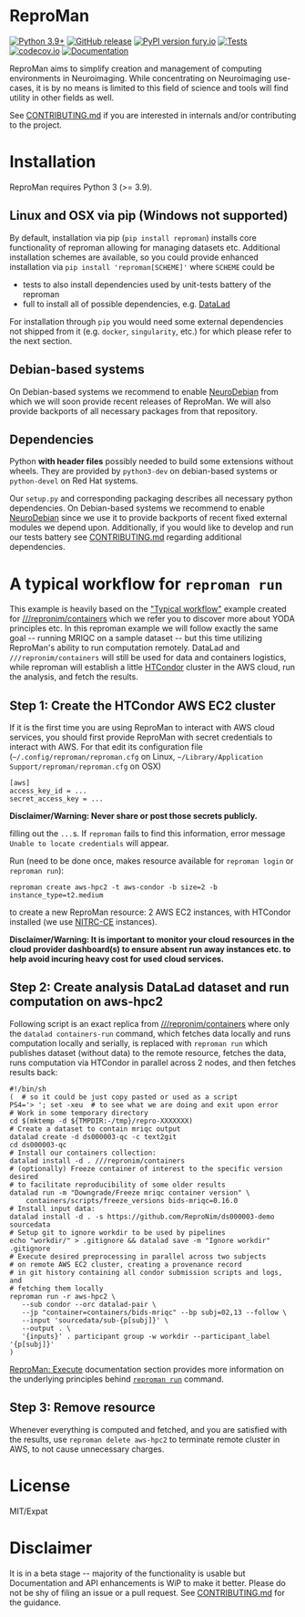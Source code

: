 # ReproMan

[![Python 3.9+](https://img.shields.io/badge/python-3.9+-blue.svg)](https://www.python.org/downloads/)
[![GitHub release](https://img.shields.io/github/release/ReproNim/reproman.svg)](https://GitHub.com/ReproNim/reproman/releases/)
[![PyPI version fury.io](https://badge.fury.io/py/reproman.svg)](https://pypi.python.org/pypi/reproman/)
[![Tests](https://github.com/ReproNim/reproman/workflows/Tests/badge.svg)](https://github.com/ReproNim/reproman/actions?query=workflow%3ATests)
[![codecov.io](https://codecov.io/github/ReproNim/reproman/coverage.svg?branch=master)](https://codecov.io/github/ReproNim/reproman?branch=master)
[![Documentation](https://readthedocs.org/projects/reproman/badge/?version=latest)](https://reproman.readthedocs.io/en/latest/?badge=latest)


ReproMan aims to simplify creation and management of computing environments
in Neuroimaging.  While concentrating on Neuroimaging use-cases, it is
by no means is limited to this field of science and tools will find
utility in other fields as well.


See [CONTRIBUTING.md](CONTRIBUTING.md) if you are interested in
internals and/or contributing to the project.

# Installation

ReproMan requires Python 3 (>= 3.9).

## Linux and OSX via pip (Windows not supported)

By default, installation via pip (`pip install reproman`) installs core functionality of reproman
allowing for managing datasets etc.  Additional installation schemes
are available, so you could provide enhanced installation via
`pip install 'reproman[SCHEME]'` where `SCHEME` could be

- tests
     to also install dependencies used by unit-tests battery of the reproman
- full
     to install all of possible dependencies, e.g. [DataLad](http://datalad.org)

For installation through `pip` you would need some external dependencies
not shipped from it (e.g. `docker`, `singularity`, etc.) for which please refer to
the next section.  

## Debian-based systems

On Debian-based systems we recommend to enable [NeuroDebian](http://neuro.debian.net)
from which we will soon provide recent releases of ReproMan.  We will also provide backports of
all necessary packages from that repository.


## Dependencies

Python **with header files** possibly needed to build some extensions without wheels. They are provided by `python3-dev` on
debian-based systems or `python-devel` on Red Hat systems.

Our `setup.py` and corresponding packaging describes all necessary python dependencies.
On Debian-based systems we recommend to enable [NeuroDebian](http://neuro.debian.net)
since we use it to provide backports of recent fixed external modules we
depend upon.  Additionally, if you would
like to develop and run our tests battery see [CONTRIBUTING.md](CONTRIBUTING.md)
regarding additional dependencies.

# A typical workflow for `reproman run`

This example is heavily based on the ["Typical workflow"](https://github.com/ReproNim/containers/#a-typical-workflow)
example created for [///repronim/containers](https://github.com/ReproNim/containers/)
which we refer you to discover more about YODA principles etc.  In this reproman example we will
follow exactly the same goal -- running MRIQC on a sample dataset -- but this time utilizing
ReproMan's ability to run computation remotely. DataLad and `///repronim/containers` will
still be used for data and containers logistics, while reproman will establish a little [HTCondor](https://research.cs.wisc.edu/htcondor/)
cluster in the AWS cloud, run the analysis, and fetch the results.

## Step 1: Create the HTCondor AWS EC2 cluster

If it is the first time you are using ReproMan to interact with AWS cloud services, you should first provide
ReproMan with secret credentials to interact with AWS. For that edit its configuration file
(`~/.config/reproman/reproman.cfg` on Linux, `~/Library/Application Support/reproman/reproman.cfg` on OSX)

    [aws]
    access_key_id = ...
    secret_access_key = ...

**Disclaimer/Warning: Never share or post those secrets publicly.**

filling out the `...`s.  If `reproman` fails to find this information, error message `Unable to locate credentials` will appear.

Run (need to be done once, makes resource available for `reproman login` or `reproman run`):

```shell
reproman create aws-hpc2 -t aws-condor -b size=2 -b instance_type=t2.medium
```
to create a new ReproMan resource: 2 AWS EC2 instances, with HTCondor installed (we use [NITRC-CE](https://www.nitrc.org/projects/nitrc_es/) instances).

**Disclaimer/Warning: It is important to monitor your cloud resources in the cloud provider dashboard(s)
to ensure absent run away instances etc. to help avoid incuring heavy cost for used cloud services.**

## Step 2: Create analysis DataLad dataset and run computation on aws-hpc2

Following script is an exact replica from [///repronim/containers](https://github.com/ReproNim/containers/#a-typical-workflow)
where only the `datalad containers-run` command, which fetches data locally and runs computation locally and serially, is replaced with
`reproman run` which publishes dataset (without data) to the remote resource, fetches the data, runs computation
via HTCondor in parallel across 2 nodes, and then fetches results back:

```shell
#!/bin/sh
(  # so it could be just copy pasted or used as a script
PS4='> '; set -xeu  # to see what we are doing and exit upon error
# Work in some temporary directory
cd $(mktemp -d ${TMPDIR:-/tmp}/repro-XXXXXXX)
# Create a dataset to contain mriqc output
datalad create -d ds000003-qc -c text2git
cd ds000003-qc
# Install our containers collection:
datalad install -d . ///repronim/containers
# (optionally) Freeze container of interest to the specific version desired
# to facilitate reproducibility of some older results
datalad run -m "Downgrade/Freeze mriqc container version" \
    containers/scripts/freeze_versions bids-mriqc=0.16.0
# Install input data:
datalad install -d . -s https://github.com/ReproNim/ds000003-demo sourcedata
# Setup git to ignore workdir to be used by pipelines
echo "workdir/" > .gitignore && datalad save -m "Ignore workdir" .gitignore
# Execute desired preprocessing in parallel across two subjects
# on remote AWS EC2 cluster, creating a provenance record
# in git history containing all condor submission scripts and logs, and
# fetching them locally
reproman run -r aws-hpc2 \
   --sub condor --orc datalad-pair \
   --jp "container=containers/bids-mriqc" --bp subj=02,13 --follow \
   --input 'sourcedata/sub-{p[subj]}' \
   --output . \
   '{inputs}' . participant group -w workdir --participant_label '{p[subj]}'
)
```
[ReproMan: Execute](https://reproman.readthedocs.io/en/latest/execute.html) documentation section
provides more information on the underlying principles behind [`reproman run`](https://reproman.readthedocs.io/en/latest/generated/man/reproman-run.html)
command.

## Step 3: Remove resource

Whenever everything is computed and fetched, and you are satisfied with the results, use `reproman delete aws-hpc2` to terminate
remote cluster in AWS, to not cause unnecessary charges.

# License

MIT/Expat


# Disclaimer

It is in a beta stage -- majority of the functionality is usable but
Documentation and API enhancements is WiP to make it better.  Please do not be
shy of filing an issue or a pull request. See [CONTRIBUTING.md](CONTRIBUTING.md)
for the guidance.

[Git]: https://git-scm.com
[Git-annex]: http://git-annex.branchable.com
